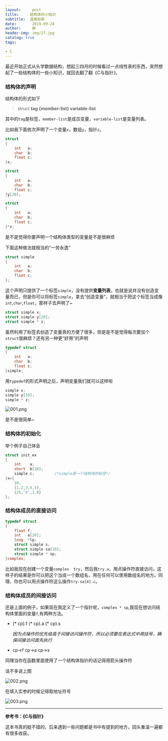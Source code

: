 ```yaml
---
layout:     post   				    
title:     结构体的小知识			
subtitle:  温故知新
date:       2019-09-24				
author:     婷                               
header-img: img/27.jpg 	
catalog: true 						
tags:								

- C
---
```


最近开始正式从头学数据结构，想起三四月的时候看过一点线性表的东西，突然想起了一些结构体的一些小知识，就回去翻了翻《C与指针》。

### 结构体的声明

结构体的形式如下

> struct     **tag          {member-list}        variable-list**   

其中的`tag`是标签，`member-list`是成员变量，`variable-list`是变量列表。

比如我下面依次声明了一个变量`x`，数组`y`，指针`z`。

```c
struct 
{
    int   a;
    char  b;
    float c;
}x;

struct 
{
    int   a;
    char  b;
    float c;
}y[20];

struct 
{
    int   a;
    char  b;
    float c;
}*z;
```

是不是觉得你要声明一个结构体类型的变量是不是很麻烦

下面这种做法就相当的“一劳永逸”

```c
struct simple
{
    int   a;
    char  b;
    float c;
};
```

这个声明只提供了一个标签`simple`，没有提供**变量列表**，也就是说并没有创造变量而已，但是你可以将标签`simple`，拿去“创造变量”，就相当于把这个标签当成像`int`,`char`,`float`，那样子去声明了~

```c
struct simple x;
struct simple y[20];
struct simple * z;
```

虽然利用了标签去创造了变量真的方便了很多，但是是不是觉得每次要加个`struct`很麻烦？还有另一种更“好用”的声明

```c
typedef struct
{
    int   a;
    char  b;
    float c;
}simple;
```

用`typedef`的形式声明之后，声明变量我们就可以这样啦

```C
simple x;
simple y[20];
simple * z;
```

![001.png](https://i.loli.net/2019/09/24/LFW3ac5qVvyOHYu.jpg)

是不是很简单~

### 结构体的初始化

举个例子自己体会

```c
struct init_ex
{
    int    a;
    short  b[10];
    simple c;         /*simple是一个结构体的标签*/
}x={
    10,
    {1,2,3,4,5},
    {25,'x',1.9}
};
```

### 结构体成员的直接访问

```C
typedef struct 
{
    float f;
    int   a[20];
    long  *lp;
    struct simple s;
    struct simple sa[10];
    struct simple * sp;
}complex;
```

比如我现在创建一个变量`complex  try`，然后我`try.a`，用点操作符直接访问，这样子的结果是你可以把这个当成一个数组名，用在任何可以使用数组名的地方。同理，你也可以用点操作符这么操作`try.sa[4].c`。

### 结构体成员的间接访问

还是上面的例子，如果现在我定义了一个指针呢，`complex * sp`,我现在想访问结构体里面的变量`f`,有两种方法。

- (* cp).f           (* cp).a        (* cp).s    

    *因为点操作的优先级高于间接访问操作符，所以必须要在表达式中用括号，确保间接访问首先执行*

- cp->f              cp->a            cp->s  



同理当你在函数里面使用了一个结构体指针的话记得用箭头操作符

话不多说上图

![002.png](https://i.loli.net/2019/09/24/6lHxRNkFqh3AscX.png)

在填入实参的时候记得取地址符号

![003.png](https://i.loli.net/2019/09/24/52b84zEDhOjfIZe.png)

---

**参考书：《C与指针》**

这本书真的挺不错的，后来遇到一些问题都是书中有提到的地方，回头重温一遍都有很多收获。



